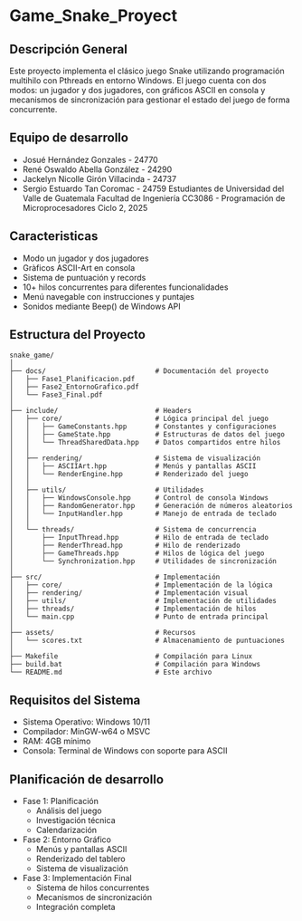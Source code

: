 # Game_Snake_Proyect

## Descripción General
Este proyecto implementa el clásico juego Snake utilizando programación multihilo con Pthreads en entorno Windows. El juego cuenta con dos modos: un jugador y dos jugadores, con gráficos ASCII en consola y mecanismos de sincronización para gestionar el estado del juego de forma concurrente.


## Equipo de desarrollo
- Josué Hernández Gonzales - 24770
- René Oswaldo Abella González - 24290
- Jackelyn Nicolle Girón Villacinda - 24737
- Sergio Estuardo Tan Coromac - 24759
Estudiantes de Universidad del Valle de Guatemala
Facultad de Ingeniería
CC3086 - Programación de Microprocesadores
Ciclo 2, 2025


## Caracteristicas
- Modo un jugador y dos jugadores
- Gràficos ASCII-Art en consola
- Sistema de puntuación y records
- 10+ hilos concurrentes para diferentes funcionalidades
- Menú navegable con instrucciones y puntajes
- Sonidos mediante Beep() de Windows API

## Estructura del Proyecto

```text
snake_game/
│
├── docs/                           # Documentación del proyecto
│   ├── Fase1_Planificacion.pdf
│   ├── Fase2_EntornoGrafico.pdf
│   └── Fase3_Final.pdf
│
├── include/                        # Headers
│   ├── core/                       # Lógica principal del juego
│   │   ├── GameConstants.hpp       # Constantes y configuraciones
│   │   ├── GameState.hpp           # Estructuras de datos del juego
│   │   └── ThreadSharedData.hpp    # Datos compartidos entre hilos
│   │
│   ├── rendering/                  # Sistema de visualización
│   │   ├── ASCIIArt.hpp            # Menús y pantallas ASCII
│   │   └── RenderEngine.hpp        # Renderizado del juego
│   │
│   ├── utils/                      # Utilidades
│   │   ├── WindowsConsole.hpp      # Control de consola Windows
│   │   ├── RandomGenerator.hpp     # Generación de números aleatorios
│   │   └── InputHandler.hpp        # Manejo de entrada de teclado
│   │
│   └── threads/                    # Sistema de concurrencia
│       ├── InputThread.hpp         # Hilo de entrada de teclado
│       ├── RenderThread.hpp        # Hilo de renderizado
│       ├── GameThreads.hpp         # Hilos de lógica del juego
│       └── Synchronization.hpp     # Utilidades de sincronización
│
├── src/                            # Implementación
│   ├── core/                       # Implementación de la lógica
│   ├── rendering/                  # Implementación visual
│   ├── utils/                      # Implementación de utilidades
│   ├── threads/                    # Implementación de hilos
│   └── main.cpp                    # Punto de entrada principal
│
├── assets/                         # Recursos
│   └── scores.txt                  # Almacenamiento de puntuaciones
│
├── Makefile                        # Compilación para Linux
├── build.bat                       # Compilación para Windows
└── README.md                       # Este archivo
```
## Requisitos del Sistema
- Sistema Operativo: Windows 10/11
- Compilador: MinGW-w64 o MSVC
- RAM: 4GB mínimo
- Consola: Terminal de Windows con soporte para ASCII


## Planificación de desarrollo
- Fase 1: Planificación
  * Análisis del juego
  * Investigación técnica
  * Calendarización
- Fase 2: Entorno Gráfico
  * Menús y pantallas ASCII
  * Renderizado del tablero
  * Sistema de visualización
- Fase 3: Implementación Final
  * Sistema de hilos concurrentes
  * Mecanismos de sincronización
  * Integración completa


